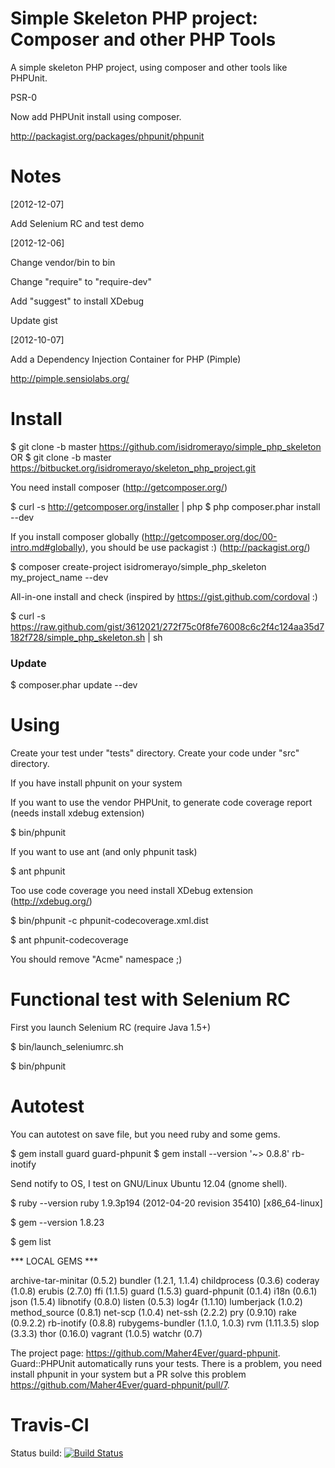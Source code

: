 Simple Skeleton PHP project: Composer and other PHP Tools
=========================================================

A simple skeleton PHP project, using composer and other tools like PHPUnit.

PSR-0

Now add PHPUnit install using composer.

http://packagist.org/packages/phpunit/phpunit

Notes
=====

[2012-12-07]

Add Selenium RC and test demo

[2012-12-06] 

Change vendor/bin to bin

Change "require" to "require-dev"

Add "suggest" to install XDebug

Update gist

[2012-10-07] 

Add a  Dependency Injection Container for PHP (Pimple)

http://pimple.sensiolabs.org/

Install
=======

$ git clone -b master https://github.com/isidromerayo/simple_php_skeleton
OR
$ git clone -b master https://bitbucket.org/isidromerayo/skeleton_php_project.git

You need install composer (http://getcomposer.org/)

$ curl -s http://getcomposer.org/installer | php
$ php composer.phar install --dev

If you install composer globally (http://getcomposer.org/doc/00-intro.md#globally),
you should be use packagist :) (http://packagist.org/)

$ composer create-project isidromerayo/simple_php_skeleton my_project_name --dev

All-in-one install and check (inspired by https://gist.github.com/cordoval :)

$ curl -s https://raw.github.com/gist/3612021/272f75c0f8fe76008c6c2f4c124aa35d7182f728/simple_php_skeleton.sh | sh

### Update

$ composer.phar update --dev

Using
=====

Create your test under "tests" directory.
Create your code under "src" directory.

If you have install phpunit on your system

If you want to use the vendor PHPUnit, to generate code coverage report (needs install xdebug extension)

$ bin/phpunit

If you want to use ant (and only phpunit task)

$ ant phpunit

Too use code coverage you need install XDebug extension (http://xdebug.org/)

$ bin/phpunit -c phpunit-codecoverage.xml.dist

$ ant phpunit-codecoverage

You should remove "Acme" namespace ;)

Functional test with Selenium RC
================================

First you launch Selenium RC (require Java 1.5+)

$ bin/launch_seleniumrc.sh

$ bin/phpunit

Autotest
========

You can autotest on save file, but you need ruby and some gems.

$ gem install guard guard-phpunit
$ gem install --version '~> 0.8.8' rb-inotify

Send notify to OS, I test on GNU/Linux Ubuntu 12.04 (gnome shell).

$ ruby --version
ruby 1.9.3p194 (2012-04-20 revision 35410) [x86_64-linux]

$ gem --version
1.8.23

$ gem list

*** LOCAL GEMS ***

archive-tar-minitar (0.5.2)
bundler (1.2.1, 1.1.4)
childprocess (0.3.6)
coderay (1.0.8)
erubis (2.7.0)
ffi (1.1.5)
guard (1.5.3)
guard-phpunit (0.1.4)
i18n (0.6.1)
json (1.5.4)
libnotify (0.8.0)
listen (0.5.3)
log4r (1.1.10)
lumberjack (1.0.2)
method_source (0.8.1)
net-scp (1.0.4)
net-ssh (2.2.2)
pry (0.9.10)
rake (0.9.2.2)
rb-inotify (0.8.8)
rubygems-bundler (1.1.0, 1.0.3)
rvm (1.11.3.5)
slop (3.3.3)
thor (0.16.0)
vagrant (1.0.5)
watchr (0.7)


The project page: https://github.com/Maher4Ever/guard-phpunit. Guard::PHPUnit automatically runs your tests.
There is a problem, you need install phpunit in your system but a PR solve this problem https://github.com/Maher4Ever/guard-phpunit/pull/7.


Travis-CI
=========

Status build: [![Build Status](https://secure.travis-ci.org/isidromerayo/simple_php_skeleton.png)](http://travis-ci.org/isidromerayo/simple_php_skeleton)
